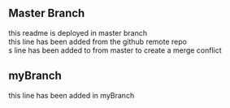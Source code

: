 ## Master Branch 
this readme is deployed in master branch  
this line has been added from the github remote repo  
s line has been added to from master to create a merge conflict  
  
## myBranch
this line has been added in myBranch
